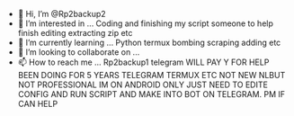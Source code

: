 - 👋 Hi, I’m @Rp2backup2
- 👀 I’m interested in ... Coding and finishing my script someone to help finish editing extracting zip etc
- 🌱 I’m currently learning ... Python termux bombing scraping adding etc
- 💞️ I’m looking to collaborate on ...
- 📫 How to reach me ... Rp2backup1 telegram
WILL PAY Y FOR HELP
 BEEN DOING FOR 5 YEARS TELEGRAM TERMUX ETC NOT NEW NLBUT NOT PROFESSIONAL IM ON ANDROID ONLY JUST NEED TO EDITE CONFIG AND RUN SCRIPT AND MAKE INTO BOT ON TELEGRAM. PM IF CAN HELP
<!---
Rp2backup2/Rp2backup2 is a ✨ special ✨ repository because its `README.md` (this file) appears on your GitHub profile.
You can click the Preview link to take a look at your changes.
--->
